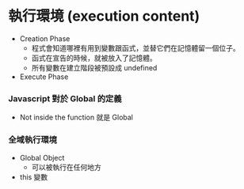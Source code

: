 # 執行環境 (execution content)

* Creation Phase
  * 程式會知道哪裡有用到變數跟函式，並替它們在記憶體留一個位子。
  * 函式在宣告的時候，就被放入了記憶體。
  * 所有變數在建立階段被預設成 undefined
* Execute Phase

### Javascript 對於 Global 的定義

* Not inside the function 就是 Global

### 全域執行環境

* Global Object
  * 可以被執行在任何地方
* this 變數

<!-- 在瀏覽器環境 windows = global -->

<!--
alin 住在 n 號房

var room307 = {
  customer: 'alin'
};

// undefined
var room306;
console.log(room306);

// not defined
console.log(room1001);
-->